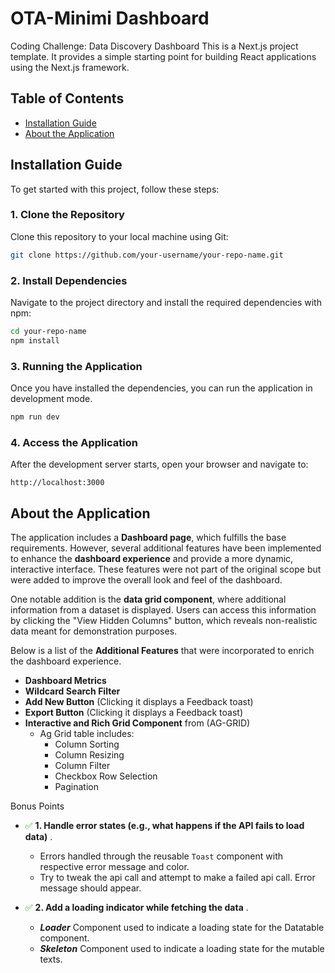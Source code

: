 # OTA-Minimi Dashboard
Coding Challenge: Data Discovery Dashboard
This is a Next.js project template. It provides a simple starting point for building React applications using the Next.js framework.

## Table of Contents

- [Installation Guide](#installation-guide)
- [About the Application](#about-the-application)

## Installation Guide

To get started with this project, follow these steps:

### 1. Clone the Repository

Clone this repository to your local machine using Git:

```bash
git clone https://github.com/your-username/your-repo-name.git
```

### 2. Install Dependencies

Navigate to the project directory and install the required dependencies with npm:

```bash
cd your-repo-name
npm install
```

### 3. Running the Application

Once you have installed the dependencies, you can run the application in development mode.

```bash
npm run dev
```

### 4. Access the Application

After the development server starts, open your browser and navigate to:

```arduino
http://localhost:3000
```

## About the Application

The application includes a **Dashboard page**, which fulfills the base requirements. However, several additional features have been implemented to enhance the **dashboard experience** and provide a more dynamic, interactive interface. These features were not part of the original scope but were added to improve the overall look and feel of the dashboard.

One notable addition is the **data grid component**, where additional information from a dataset is displayed. Users can access this information by clicking the "View Hidden Columns" button, which reveals non-realistic data meant for demonstration purposes.

Below is a list of the **Additional Features** that were incorporated to enrich the dashboard experience.

- **Dashboard Metrics**
- **Wildcard Search Filter**
- **Add New Button** (Clicking it displays a Feedback toast)
- **Export Button** (Clicking it displays a Feedback toast)
- **Interactive and Rich Grid Component** from (AG-GRID)
  - Ag Grid table includes:
    - Column Sorting
    - Column Resizing
    - Column Filter
    - Checkbox Row Selection
    - Pagination

Bonus Points

- <span style="color: green;">✅</span> **1. Handle error states (e.g., what happens if the API fails to load data)** .

  - Errors handled through the reusable `Toast` component with respective error message and color.
  - Try to tweak the api call and attempt to make a failed api call. Error message should appear.

- <span style="color: green;">✅</span> **2. Add a loading indicator while fetching the data** .

  - **_Loader_** Component used to indicate a loading state for the Datatable component.
  - **_Skeleton_** Component used to indicate a loading state for the mutable texts.
